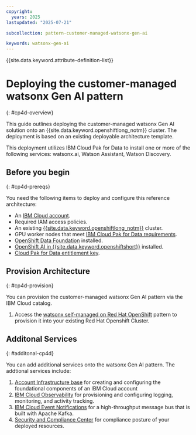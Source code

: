 ```yaml
---
copyright:
  years: 2025
lastupdated: "2025-07-21"

subcollection: pattern-customer-managed-watsonx-gen-ai

keywords: watsonx-gen-ai
---
```

{{site.data.keyword.attribute-definition-list}}

# Deploying the customer-managed watsonx Gen AI pattern

{: #cp4d-overview}

This guide outlines deploying the customer-managed watsonx Gen AI solution onto an {{site.data.keyword.openshiftlong_notm}} cluster. The deployment is based on an existing deployable architecture template.

This deployment utilizes IBM Cloud Pak for Data to install one or more of the following services: watsonx.ai, Watson Assistant, Watson Discovery.

## Before you begin
{: #cp4d-prereqs}

You need the following items to deploy and configure this reference architecture:

* An [IBM Cloud account](https://cloud.ibm.com/registration).
* Required IAM access policies.
* An existing [{{site.data.keyword.openshiftlong_notm}}](/docs/openshift?topic=openshift-getting-started) cluster.
* GPU worker nodes that meet [IBM Cloud Pak for Data requirements](https://www.ibm.com/docs/en/software-hub/5.1.x?topic=requirements-hardware).
* [OpenShift Data Foundation](/docs/openshift?topic=openshift-ocs-storage-prep) installed.
* [OpenShift AI in {{site.data.keyword.openshiftshort}}](/docs/openshift?topic=openshift-ai-addon-about) installed.
* [Cloud Pak for Data entitlement key](https://myibm.ibm.com/products-services/containerlibrary).
  
## Provision Architecture
{: #cp4d-provision}

You can provision the customer-managed watsonx Gen AI pattern via the IBM Cloud catalog.  

1. Access the [watsonx self-managed on Red Hat OpenShift](https://cloud.ibm.com/catalog/7a4d68b4-cf8b-40cd-a3d1-f49aff526eb3/architecture/deploy-arch-ibm-watsonx-self-managed-3b9ffe49-80e7-417b-9179-a2882d3c2517-global) pattern to provision it into your existing Red Hat Openshift Cluster.

## Additonal Services
{: #additonal-cp4d}

You can add additional services onto the watsonx Gen AI pattern.  The addtional services include:

1. [Account Infrastructure base](https://cloud.ibm.com/catalog/7a4d68b4-cf8b-40cd-a3d1-f49aff526eb3/architecture/deploy-arch-ibm-account-infra-base-63641cec-6093-4b4f-b7b0-98d2f4185cd6-global) for creating and configuring the foundational components of an IBM Cloud account
2. [IBM Cloud Observability](https://cloud.ibm.com/catalog/7a4d68b4-cf8b-40cd-a3d1-f49aff526eb3/architecture/deploy-arch-ibm-observability-a3137d28-79e0-479d-8a24-758ebd5a0eab-global) for provisioning and configuring logging, monitoring, and activity tracking.
3. [IBM Cloud Event Notifications](https://cloud.ibm.com/catalog/7a4d68b4-cf8b-40cd-a3d1-f49aff526eb3/architecture/deploy-arch-ibm-event-notifications-c7ac3ee6-4f48-4236-b974-b0cd8c624a46-global) for a high-throughput message bus that is built with Apache Kafka.
4. [Security and Compliance Center](https://cloud.ibm.com/catalog/7a4d68b4-cf8b-40cd-a3d1-f49aff526eb3/architecture/deploy-arch-ibm-scc-9423f9bc-1290-4c71-a9ac-01898bfa7ccc-global) for compliance posture of your deployed resources.
